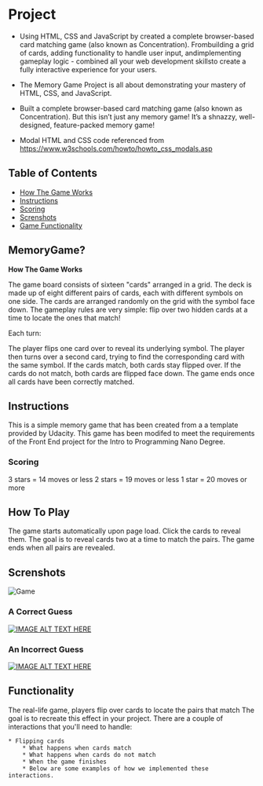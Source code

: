 #  Project


* Using ​HTML, ​CSS ​and ​JavaScript ​by created ​a ​complete browser-based ​card ​matching ​game ​(also ​known ​as ​Concentration). ​From ​building ​a ​grid ​of ​cards, ​adding functionality ​to ​handle ​user ​input, ​and ​implementing ​gameplay ​logic ​- ​combined ​all ​your ​web development ​skills ​to ​create ​a ​fully ​interactive ​experience ​for ​your ​users.

* The Memory Game Project is all about demonstrating your mastery of HTML, CSS, and JavaScript.

* Built a complete browser-based card matching game (also known as Concentration). But this isn’t just any memory game! It’s a shnazzy, well-designed, feature-packed memory game!


* Modal HTML and CSS code referenced from https://www.w3schools.com/howto/howto_css_modals.asp

## Table of Contents

* [How The Game Works](#MemoryGame?)
* [Instructions](#instructions)
* [Scoring](#Scoring)
* [Screnshots](#Screnshots)
* [Game Functionality](#Functionality)


## MemoryGame?

**How The Game Works**

The game board consists of sixteen "cards" arranged in a grid. The deck is made up of eight different pairs of cards, each with different symbols on one side. The cards are arranged randomly on the grid with the symbol face down. The gameplay rules are very simple: flip over two hidden cards at a time to locate the ones that match!

Each turn:

The player flips one card over to reveal its underlying symbol.
The player then turns over a second card, trying to find the corresponding card with the same symbol.
If the cards match, both cards stay flipped over.
If the cards do not match, both cards are flipped face down.
The game ends once all cards have been correctly matched.


## Instructions

This is a simple memory game that has been created from a a template provided by Udacity.
This game has been modifed to meet the requirements of the Front End project for the Intro to Programming Nano Degree.


### Scoring
3 stars = 14 moves or less
2 stars = 19 moves or less
1 star = 20 moves or more

## How To Play
The game starts automatically upon page load. Click the cards to reveal them. The goal is to reveal
cards two at a time to match the pairs. The game ends when all pairs are revealed.

## Screnshots
![Game](https://i.imgur.com/PFEgiEe.png)

### A Correct Guess
[![IMAGE ALT TEXT HERE](https://youtu.be/nZY0-TJtsgM/0.jpg)](https://youtu.be/nZY0-TJtsgM)
### An Incorrect Guess
[![IMAGE ALT TEXT HERE](https://youtu.be/P5OfFEpcq28/0.jpg)](https://youtu.be/P5OfFEpcq28)


## Functionality
The real-life game, players flip over cards to locate the pairs that match The goal is to recreate this effect in your project. There are a couple of interactions that you'll need to handle:

    * Flipping cards
        * What happens when cards match
        * What happens when cards do not match
        * When the game finishes
        * Below are some examples of how we implemented these interactions.
